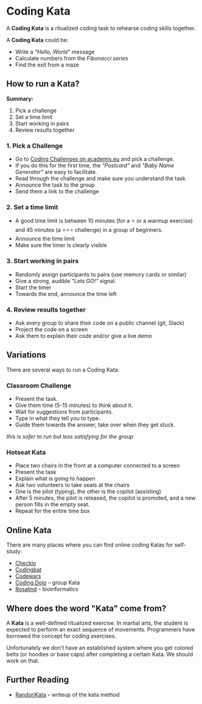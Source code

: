 
# Coding Kata

A **Coding Kata** is a ritualized coding task to rehearse coding skills together.

A **Coding Kata** could be:

* Write a *"Hello, World"* message
* Calculate numbers from the *Fibonacci series*
* Find the exit from a maze

## How to run a Kata?

**Summary:**

1. Pick a challenge
2. Set a time limit
3. Start working in pairs
4. Review results together

### 1. Pick a Challenge

* Go to [Coding Challenges on academis.eu](http://www.academis.eu/blog/tags/python_challenges_EN) and pick a challenge.
* If you do this for the first time, the *"Postcard"* and *"Baby Name Generator"* are easy to facilitate.
* Read through the challenge and make sure you understand the task
* Announce the task to the group
* Send them a link to the challenge

### 2. Set a time limit

* A good time limit is between 10 minutes (for a ⭐ or a warmup exercise) and 45 minutes (a ⭐⭐⭐ challenge) in a group of beginners.
* Announce the time limit
* Make sure the timer is clearly visible

### 3. Start working in pairs

* Randomly assign participants to pairs (use memory cards or similar)
* Give a strong, audible *"Lets GO!"* signal.
* Start the timer
* Towards the end, announce the time left

### 4. Review results together

* Ask every group to share their code on a public channel (git, Slack)
* Project the code on a screen
* Ask them to explain their code and/or give a live demo

## Variations

There are several ways to run a Coding Kata:

### Classroom Challenge

* Present the task.
* Give them time (5-15 minutes) to think about it.
* Wait for suggestions from participants.
* Type in what they tell you to type.
* Guide them towards the answer, take over when they get stuck.

*this is safer to run but less satisfying for the group*

### Hotseat Kata

* Place two chairs in the front at a computer connected to a screen
* Present the task
* Explain what is going to happen
* Ask two volunteers to take seats at the chairs
* One is the pilot (typing), the other is the copilot (assisting)
* After 5 minutes, the pilot is released, the copilot is promoted, and a new person fills in the empty seat.
* Repeat for the entire time box

## Online Kata

There are many places where you can find online coding Katas for self-study:

* [Checkio](https://checkio.org/)
* [Codingbat](http://codingbat.com/)
* [Codewars](http://www.codewars.com)
* [Coding Dojo](http://codingdojo.org/cgi-bin/index.pl?KataCatalogue) – group Kata
* [Rosalind](http://rosalind.info) – bioinformatics

## Where does the word "Kata" come from?

A **Kata** is a well-defined ritualized exercise. In martial arts, the student is expected to perform an exact sequence of movements. Programmers have borrowed the concept for coding exercises.

Unfortunately we don't have an established system where you get colored belts (or hoodies or base caps) after completing a certain Kata. We should work on that.

## Further Reading

* [RandoriKata](http://codingdojo.org/RandoriKata/) – writeup of the kata method

